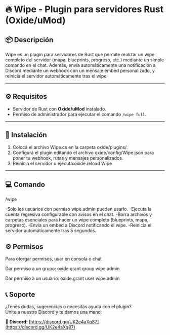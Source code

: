 # 🔥 Wipe - Plugin para servidores Rust (Oxide/uMod)

## 📦 Descripción

Wipe es un plugin para servidores de Rust que permite realizar un wipe completo del servidor (mapa, blueprints, progreso, etc.) mediante un simple comando en el chat.
Además, envía automáticamente una notificación a Discord mediante un webhook con un mensaje embed personalizado, y reinicia el servidor automáticamente tras el wipe

---

## ⚙️ Requisitos

- Servidor de Rust con **Oxide/uMod** instalado.
- Permiso de administrador para ejecutar el comando `/wipe full`.

---

## 🚀 Instalación

1. Colocá el archivo Wipe.cs en la carpeta oxide/plugins/.
2. Configurá el plugin editando el archivo oxide/config/Wipe.json para poner tu webhook, rutas y mensajes personalizados.
3. Reiniciá el servidor o ejecutá:oxide.reload Wipe

---

## 💻 Comando

/wipe

-Solo los usuarios con permiso wipe.admin pueden usarlo.
-Ejecuta la cuenta regresiva configurable con avisos en el chat.
-Borra archivos y carpetas esenciales para hacer un wipe completo (blueprints, mapa, progreso).
-Envía un embed a Discord notificando el wipe.
-Reinicia el servidor automáticamente tras 5 segundos.

## ⚙️ Permisos

Para otorgar permisos, usar en consola o chat

Dar permiso a un grupo:
oxide.grant group <grupo> wipe.admin

Dar permiso a un usuario:
oxide.grant user <steamid> wipe.admin

## 📞 Soporte

¿Tenés dudas, sugerencias o necesitás ayuda con el plugin?  
Unite a nuestro Discord y te damos una mano:

🔗 **Discord:** [https://discord.gg/UK2e4aXq87](https://discord.gg/UK2e4aXq87)
